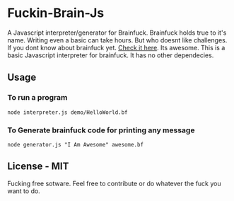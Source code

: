 # Fuckin-Brain-Js
A Javascript interpreter/generator for Brainfuck. 
Brainfuck holds true to it's name. Writing even a basic can take hours. But who doesnt like challenges. 
If you dont know about brainfuck yet. [Check it here](https://en.wikipedia.org/wiki/Brainfuck). Its awesome.
This is a basic Javascript interpreter for brainfuck. It has no other dependecies. 
## Usage

### To run a program
```
node interpreter.js demo/HelloWorld.bf
```
### To Generate brainfuck code for printing any message
```
node generator.js "I Am Awesome" awesome.bf
```

## License - MIT
Fucking free sotware. Feel free to contribute or do whatever the fuck you want to do.


